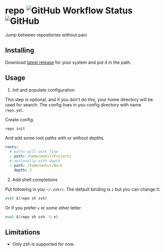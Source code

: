 # repo <img alt="GitHub Workflow Status" src="https://img.shields.io/github/workflow/status/mohitsinghs/repo/release?style=flat-square" /> <img alt="GitHub" src="https://img.shields.io/github/license/mohitsinghs/repo?style=flat-square" />

Jump between repositories without pain

## Installing

Download [latest release](https://github.com/mohitsinghs/repo/releases/latest) for your system and put it in the path.

## Usage

1. Init and populate configuration

This step is optional, and if you don't do this, your home directory will be used for search.
The config lives in you config directory with name `repo.yml`.

Create config.

```sh
repo init
```

And add some root paths with or without depths.

```yaml
roots:
  # paths will work fine
  - path: /home/mohit/Projects
  # optionally with depth
  - path: /home/mohit/Work
    depth: 2
```

2. Add shell completions

Put following in you `~/.zshrc`. The default binding is `z` but you can change it.

```bash
eval $(repo sh zsh)
```

Or if you prefer `x` or some other letter

```bash
eval $(repo sh zsh -b x)
```

## Limitations

- Only zsh is supported for now.
